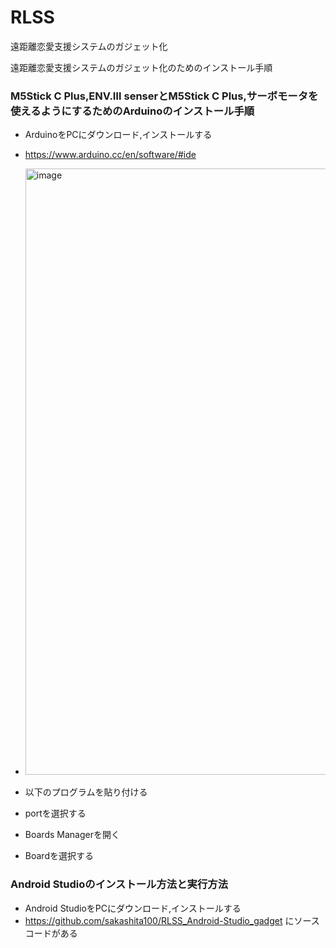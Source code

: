 # RLSS
遠距離恋愛支援システムのガジェット化

遠距離恋愛支援システムのガジェット化のためのインストール手順

 ### M5Stick C Plus,ENV.Ⅲ senserとM5Stick C Plus,サーボモータを使えるようにするためのArduinoのインストール手順
  - ArduinoをPCにダウンロード,インストールする
  - https://www.arduino.cc/en/software/#ide
  - <img width="1915" height="970" alt="image" src="https://github.com/user-attachments/assets/23040c40-183c-469f-b63e-9e88f01ec0d4" />


  - 以下のプログラムを貼り付ける
  - portを選択する
  - Boards Managerを開く
  - Boardを選択する


 ### Android Studioのインストール方法と実行方法
  - Android StudioをPCにダウンロード,インストールする
  - https://github.com/sakashita100/RLSS_Android-Studio_gadget
    にソースコードがある

 


